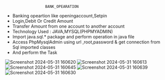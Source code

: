                       BANK_OPEARATION
 * Banking opeartion like openingaccount,Setpin
 * Login,Debit Or Credit Amount 
 * Transfer Amount from one account to another account
 * Technology Used : JAVA,MYSQL(PHPMYADMIN)
 * Import java.sql.* package and perform operation in java file
 * Access PhpMysqlAdmin using url  ,root,password & get connection from Sql imported classes
 * And perform the Task


![Screenshot 2024-05-31 160620](https://github.com/VinayD1382/Bank_Operation-/assets/114236808/319e6154-e793-4062-a5dd-41364c781177)
![Screenshot 2024-05-31 160613](https://github.com/VinayD1382/Bank_Operation-/assets/114236808/dfbca84f-1d8a-4b10-95b3-5e32a46970ba)
![Screenshot 2024-05-31 160645](https://github.com/VinayD1382/Bank_Operation-/assets/114236808/7303f92b-db86-4066-910e-11ca382ccfd0)
![Screenshot 2024-05-31 160639](https://github.com/VinayD1382/Bank_Operation-/assets/114236808/a24a1dfe-3945-456b-a8e6-8d90f2f35ab5)
![Screenshot 2024-05-31 160630](https://github.com/VinayD1382/Bank_Operation-/assets/114236808/c210b8d2-1fc3-43f1-9948-3a705b293df5)
